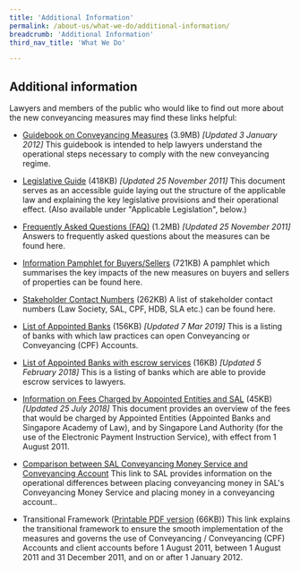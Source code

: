 ```yaml
---
title: 'Additional Information'
permalink: /about-us/what-we-do/additional-information/
breadcrumb: 'Additional Information'
third_nav_title: 'What We Do'

---
```



Additional information
---

Lawyers and members of the public who would like to find out more about the new conveyancing measures may find these links helpful:

* <a href="/files/linkclick5d22.pdf/">Guidebook on Conveyancing Measures</a> (3.9MB) <i>[Updated 3 January 2012]</i>
This guidebook is intended to help lawyers understand the operational steps necessary to comply with the new conveyancing regime.
 
* <a href="/files/linkclickfe3c.pdf/">Legislative Guide</a> (418KB) <i>[Updated 25 November 2011]</i>
This document serves as an accessible guide laying out the structure of the applicable law and explaining the key legislative provisions and their operational effect. (Also available under "Applicable Legislation", below.)
 
* <a href="/files/linkclickefd3.pdf/">Frequently Asked Questions (FAQ)</a> (1.2MB) <i>[Updated 25 November 2011]</i>
Answers to frequently asked questions about the measures can be found here.

* <a href="/files/linkclick66dd.pdf/">Information Pamphlet for Buyers/Sellers</a> (721KB)
A pamphlet which summarises the key impacts of the new measures on buyers and sellers of properties can be found here.
 
* <a href="/files/linkclick998f.pdf/">Stakeholder Contact Numbers</a> (262KB)
A list of stakeholder contact numbers (Law Society, SAL, CPF, HDB, SLA etc.) can be found here.
 
* <a href="/files/Opening-of-Conveyancing-Accounts-and-Conveyancing-CPF-Accounts_20190307.pdf/">List of Appointed Banks</a> (156KB) <i>[Updated 7 Mar 2019]</i>
This is a listing of banks with which law practices can open Conveyancing or Conveyancing (CPF) Accounts.
 
* <a href="/files/AnnexB-AppointedBanksthatprovideescrowaccounts.pdf/">List of Appointed Banks with escrow services</a> (16KB) <i>[Updated 5 February 2018]</i>
This is a listing of banks which are able to provide escrow services to lawyers.
 
* <a href="/files/InformationonfeeschargedbyappointedbanksandSAL_20180725.pdf/">Information on Fees Charged by Appointed Entities and SAL</a> (45KB) <i>[Updated 25 July 2018]</i>
This document provides an overview of the fees that would be charged by Appointed Entities (Appointed Banks and Singapore Academy of Law), and by Singapore Land Authority (for the use of the Electronic Payment Instruction Service), with effect from 1 August 2011.
 
* <a href="#">Comparison between SAL Conveyancing Money Service and Conveyancing Account</a>
This link to SAL provides information on the operational differences between placing conveyancing money in SAL's Conveyancing Money Service and placing money in a conveyancing account..
 
* Transitional Framework (<a href="/files/linkclicka494.pdf/">Printable PDF version</a> (66KB))
This link explains the transitional framework to ensure the smooth implementation of the measures and governs the use of Conveyancing / Conveyancing (CPF) Accounts and client accounts before 1 August 2011, between 1 August 2011 and 31 December 2011, and on or after 1 January 2012.
